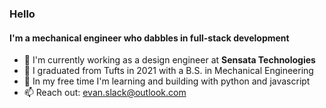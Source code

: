 ### Hello

#### I'm a mechanical engineer who dabbles in full-stack development

- 🏢  I'm currently working as a design engineer at **Sensata Technologies**
- 🧾  I graduated from Tufts in 2021 with a B.S. in Mechanical Engineering
- 🌱  In my free time I'm learning and building with python and javascript
- 📫  Reach out: [evan.slack@outlook.com](evan.slack@outlook.com)
